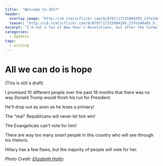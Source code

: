 ```yaml
---
title:  "Welcome to 2017"
header:
  overlay_image: "http://c8.staticflickr.com/9/8797/17215984295_23fe348a85_h.jpg"
  teaser: "http://c8.staticflickr.com/9/8797/17215984295_23fe348a85_h.jpg"
excerpt: "I'm not a fan of New Year's Resolutions, but after the turmoil and anxiety of 2016 this is the perfect time for some reflection and re-evaluation. 2017 will be better." 
categories: 
  - Updates
tags:
  - writing
---
```


# All we can do is hope
(This is still a draft)

I promised 10 different people over the past 18 months that there was no way Donald Trump would finish his run for President. 

He'll drop out as soon as he loses a primary! 

The "real" Republicans will never let him win! 

The Evangelicals can't vote for him! 

There are way too many smart people in this country who will see through his rhetoric. 

Hillary has a few flaws, but the majority of people will vote for her.

_Photo Credit: [Elizabeth Hollin](https://www.flickr.com/photos/hollin/)_